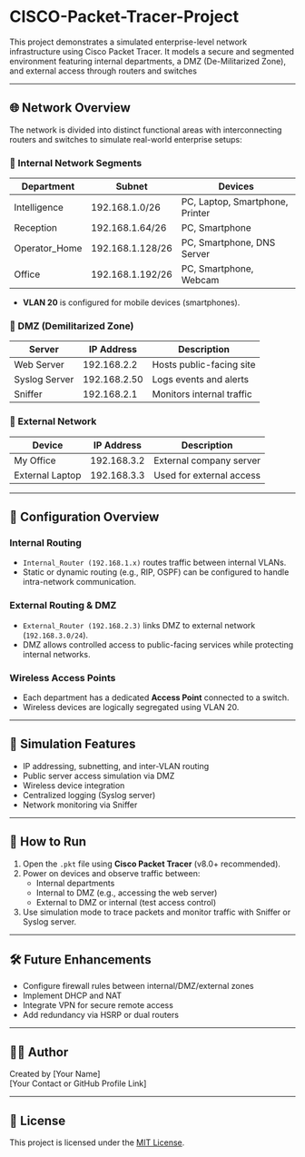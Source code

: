 # CISCO-Packet-Tracer-Project
This project demonstrates a simulated enterprise-level network infrastructure using Cisco Packet Tracer. It models a secure and segmented environment featuring internal departments, a DMZ (De-Militarized Zone), and external access through routers and switches


---

## 🌐 Network Overview

The network is divided into distinct functional areas with interconnecting routers and switches to simulate real-world enterprise setups:

### 🔸 Internal Network Segments

| Department      | Subnet             | Devices                          |
|----------------|--------------------|----------------------------------|
| Intelligence    | 192.168.1.0/26     | PC, Laptop, Smartphone, Printer  |
| Reception       | 192.168.1.64/26    | PC, Smartphone                   |
| Operator_Home   | 192.168.1.128/26   | PC, Smartphone, DNS Server       |
| Office          | 192.168.1.192/26   | PC, Smartphone, Webcam           |

- **VLAN 20** is configured for mobile devices (smartphones).

### 🔸 DMZ (Demilitarized Zone)

| Server         | IP Address     | Description               |
|----------------|----------------|---------------------------|
| Web Server     | 192.168.2.2     | Hosts public-facing site  |
| Syslog Server  | 192.168.2.50    | Logs events and alerts    |
| Sniffer        | 192.168.2.1     | Monitors internal traffic |

### 🔸 External Network

| Device         | IP Address     | Description                    |
|----------------|----------------|--------------------------------|
| My Office      | 192.168.3.2     | External company server        |
| External Laptop| 192.168.3.3     | Used for external access       |

---

## 🔧 Configuration Overview

### Internal Routing

- `Internal_Router (192.168.1.x)` routes traffic between internal VLANs.
- Static or dynamic routing (e.g., RIP, OSPF) can be configured to handle intra-network communication.

### External Routing & DMZ

- `External_Router (192.168.2.3)` links DMZ to external network (`192.168.3.0/24`).
- DMZ allows controlled access to public-facing services while protecting internal networks.

### Wireless Access Points

- Each department has a dedicated **Access Point** connected to a switch.
- Wireless devices are logically segregated using VLAN 20.

---

## 🧪 Simulation Features

- IP addressing, subnetting, and inter-VLAN routing
- Public server access simulation via DMZ
- Wireless device integration
- Centralized logging (Syslog server)
- Network monitoring via Sniffer

---

## 🚀 How to Run

1. Open the `.pkt` file using **Cisco Packet Tracer** (v8.0+ recommended).
2. Power on devices and observe traffic between:
   - Internal departments
   - Internal to DMZ (e.g., accessing the web server)
   - External to DMZ or internal (test access control)
3. Use simulation mode to trace packets and monitor traffic with Sniffer or Syslog server.

---

## 🛠️ Future Enhancements

- Configure firewall rules between internal/DMZ/external zones
- Implement DHCP and NAT
- Integrate VPN for secure remote access
- Add redundancy via HSRP or dual routers

---

## 🧑‍💻 Author

Created by [Your Name]  
[Your Contact or GitHub Profile Link]

---

## 📜 License

This project is licensed under the [MIT License](LICENSE).

